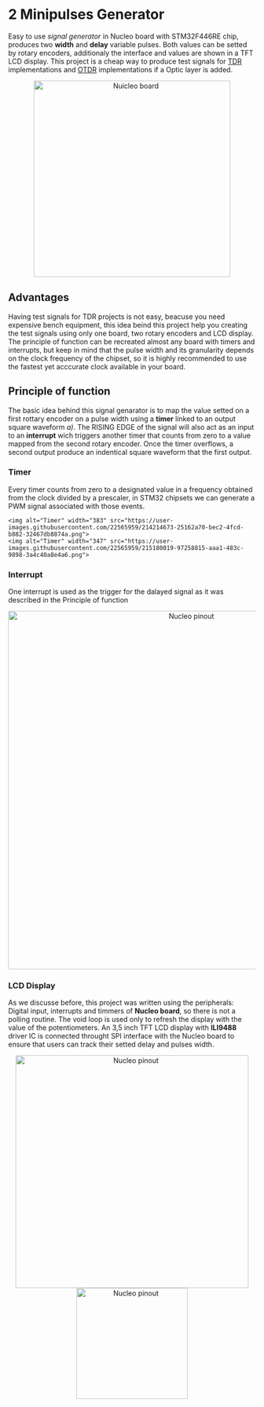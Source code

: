 # 2 Minipulses Generator

Easy to use _signal generator_ in Nucleo board with STM32F446RE chip, produces two **width** and **delay** variable pulses. Both values can be setted by rotary encoders, additionaly the interface and values are shown in a TFT LCD display. 
This project is a cheap way to produce test signals for [TDR](https://en.wikipedia.org/wiki/Time-domain_reflectometer) implementations and [OTDR](https://en.wikipedia.org/wiki/Optical_time-domain_reflectometer)
implementations if a Optic layer is added.

<p align="center">
	<img alt="Nuicleo board" width="400" src="https://user-images.githubusercontent.com/22565959/215195552-b0238f6d-21b4-4624-b0a7-b71f18466ac9.png">
</p>
	

## Advantages 
Having test signals for TDR projects is not easy, beacuse you need expensive bench equipment, this idea beind this project help you creating the test signals using only one board, two rotary encoders and LCD display.  
The principle of function can be recreated almost any board with timers and interrupts, but keep in mind that the pulse width and its granularity depends on the clock frequency of the chipset, so it is highly recommended to use the fastest yet acccurate clock available in your board.

## Principle of function 
The basic idea behind this signal genarator is to map the value setted on a first rottary encoder on a pulse width using a **timer** linked to an output square waveform _a)_. The RISING EDGE of the signal will also act as an input to an **interrupt** wich triggers another timer that counts from zero to a value mapped from the second rotary encoder. Once  the timer overflows, a second output produce an indentical square waveform that the first output.

### Timer 
Every timer counts from zero to a designated value in a frequency obtained from the clock divided by a prescaler, in STM32 chipsets we can generate a PWM signal associated with those events.

<p align="center">

	<img alt="Timer" width="383" src="https://user-images.githubusercontent.com/22565959/214214673-25162a70-bec2-4fcd-b882-32467db8874a.png">
	<img alt="Timer" width="347" src="https://user-images.githubusercontent.com/22565959/215180019-97258815-aaa1-483c-9898-3a4c40a8e4a6.png">
</p>


### Interrupt
One interrupt is used as the trigger for the dalayed signal as it was described in the Principle of function

<p align="center">
	<img alt="Nucleo pinout" width="730" src="https://user-images.githubusercontent.com/22565959/214214885-94d88550-0c6a-4726-b208-6a7802e5bbbd.png">
</p>

### LCD Display
As we discusse before, this project was written using the peripherals: Digital input, interrupts and timmers of **Nucleo board**, so there is not a polling routine.  The void loop is used only to refresh  the display with the value of the potentiometers. An 3,5 inch TFT LCD display with **ILI9488** driver IC is connected throught SPI interface with the Nucleo board to ensure that users can track their setted delay and pulses width.
<p align="center">
	<img alt="Nucleo pinout" width="474" src="https://user-images.githubusercontent.com/22565959/214215515-b64c2e0b-1136-4dd1-8ae6-204e58d63ceb.png">
	<img alt="Nucleo pinout" width="226" src="https://user-images.githubusercontent.com/22565959/215190415-99fce0df-bb1e-46e6-8058-57e286c8f638.png">

</p>
